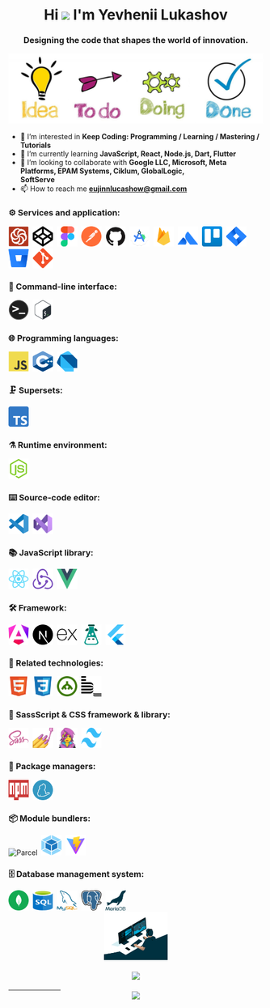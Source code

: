 <h1 align="center">Hi <img src="https://raw.githubusercontent.com/MartinHeinz/MartinHeinz/master/wave.gif"  width="32px"> I'm Yevhenii Lukashov</h1>
<h3 align="center">Designing the code that shapes the world of innovation.</h3>
<img src="https://github.com/EuJinnLucaShow/EuJinnLucaShow/blob/main/sections.jpg">
  
- 👀 I’m interested in **Keep Coding: Programming / Learning / Mastering / Tutorials**
- 🌱 I’m currently learning **JavaScript, React, Node.js, Dart, Flutter**
- 💞️ I’m looking to collaborate with **Google LLC, Microsoft, Meta Platforms, EPAM Systems, Ciklum, GlobalLogic, 	
SoftServe**
- 📫 How to reach me **eujinnlucashow@gmail.com**

### ⚙️ Services and application:

<div>
<img src="https://github.com/EuJinnLucaShow/EuJinnLucaShow/blob/main/img/codewars-original.svg" title="Codewars" alt="Codewars" width="40" height="40"/>&nbsp;
<img src="https://github.com/EuJinnLucaShow/EuJinnLucaShow/blob/main/img/codepen-plain.svg" title="CodePen" alt="CodePen" width="40" height="40"/>&nbsp;  
<img src="https://github.com/EuJinnLucaShow/EuJinnLucaShow/blob/main/img/figma-original.svg" title="Figma" alt="Figma" width="40" height="40"/>&nbsp;
<img src="https://github.com/EuJinnLucaShow/EuJinnLucaShow/blob/main/img/postman.svg" title="Postman" alt="Postman" width="40" height="40"/>&nbsp;
<img src="https://github.com/EuJinnLucaShow/EuJinnLucaShow/blob/main/img/github-original.svg" title="GitHub" alt="GitHub" width="40" height="40"/>&nbsp;
<img src="https://github.com/EuJinnLucaShow/EuJinnLucaShow/blob/main/img/Android_Studio_icon_(2023).svg" title="Android Studio" \*\*alt="Android Studio" width="40" height="40"/>&nbsp;
<img src="https://github.com/EuJinnLucaShow/EuJinnLucaShow/blob/main/img/firebase.svg" title="Firebase" alt="Firebase" width="40" height="40"/>&nbsp;  
<img src="https://github.com/EuJinnLucaShow/EuJinnLucaShow/blob/main/img/Atlassian.svg" title="Atlassian" alt="Atlassian" width="40" height="40"/>&nbsp;
<img src="https://github.com/EuJinnLucaShow/EuJinnLucaShow/blob/main/img/trello.svg" title="Trello" alt="Trello" width="40" height="40"/>&nbsp;
<img src="https://github.com/EuJinnLucaShow/EuJinnLucaShow/blob/main/img/Jira.svg" title="Jira" alt="Jira" width="40" height="40"/>&nbsp;
<img src="https://github.com/EuJinnLucaShow/EuJinnLucaShow/blob/main/img/Bitbucket.svg" title="Bitbucket" alt="Bitbucket" width="40" height="40"/>&nbsp;
<img src="https://github.com/EuJinnLucaShow/EuJinnLucaShow/blob/main/img/git-original.svg" title="Git" \*\*alt="Git" width="40" height="40"/>&nbsp;
</div>

### 📄 Command-line interface:

<div>
 <img src="https://github.com/EuJinnLucaShow/EuJinnLucaShow/blob/main/img/terminal.png" title="Terminal" alt="Terminal" width="40" height="40"/>&nbsp;
<img src="https://github.com/EuJinnLucaShow/EuJinnLucaShow/blob/main/img/bash-original.svg" title="Bash" alt="Bash" width="40" height="40"/>&nbsp;
</div>

### 🌐 Programming languages:

<div>
  <img src="https://github.com/EuJinnLucaShow/EuJinnLucaShow/blob/main/img/javascript-original.svg" title="JavaScript" alt="JavaScript" width="40" height="40"/>&nbsp;
  <img src="https://github.com/EuJinnLucaShow/EuJinnLucaShow/blob/main/img/C++.svg" title="C++" alt="C++" width="40" height="40"/>&nbsp;
    <img src="https://github.com/EuJinnLucaShow/EuJinnLucaShow/blob/main/img/Dart.svg" title="Dart" alt="Dart" width="40" height="40"/>&nbsp;
</div>

### 🗜️ Supersets:

<div>
  <img src="https://github.com/EuJinnLucaShow/EuJinnLucaShow/blob/main/img/Typescript_logo_2020.svg" title="TypeScript" alt="TypeScript" width="40" height="40"/>&nbsp;
</div>

### ⚗️ Runtime environment:

<div>
 <img src="https://github.com/EuJinnLucaShow/EuJinnLucaShow/blob/main/img/nodejs-original.svg" title="NodeJS" alt="NodeJS" width="40" height="40"/>&nbsp; 
</div>

### :keyboard: Source-code editor:

<div>
   <img src="https://github.com/EuJinnLucaShow/EuJinnLucaShow/blob/main/img/vscode-original.svg" title="Visual Studio Code" alt="Visual Studio Code" width="40" height="40"/>&nbsp;
  <img src="https://github.com/EuJinnLucaShow/EuJinnLucaShow/blob/main/img/Visual_Studio_Icon_2022.svg" title="Microsoft Visual Studio" alt="Microsoft Visual Studio" width="40" height="40"/>&nbsp;
</div>

### 📚 JavaScript library:

<div>
<img src="https://github.com/EuJinnLucaShow/EuJinnLucaShow/blob/main/img/react-original.svg" title="React" alt="React" width="40" height="40"/>&nbsp;
<img src="https://github.com/EuJinnLucaShow/EuJinnLucaShow/blob/main/img/redux.svg" title="Redux" alt="Redux" width="40" height="40"/>&nbsp;
<img src="https://github.com/EuJinnLucaShow/EuJinnLucaShow/blob/main/img/Vue.js.svg" title="Vue.js" alt="Vue.js" width="40" height="40"/>&nbsp;
</div>

### :hammer_and_wrench: Framework:

<div>
  <img src="https://github.com/EuJinnLucaShow/EuJinnLucaShow/blob/main/img/angular.svg" title="Angular" alt="Angular" width="40" height="40"/>&nbsp;
<img src="https://github.com/EuJinnLucaShow/EuJinnLucaShow/blob/main/img/next-js.svg" title="Next.js" alt="Next.js" width="40" height="40"/>&nbsp;
<img src="https://github.com/EuJinnLucaShow/EuJinnLucaShow/blob/main/img/expressjs.svg" title="Express.js" alt="Express.js" width="40" height="40"/>&nbsp;
<img src="https://github.com/EuJinnLucaShow/EuJinnLucaShow/blob/main/img/i18next.svg" title="i18next" alt="i18next" width="40" height="40"/>&nbsp;
<img src="https://github.com/EuJinnLucaShow/EuJinnLucaShow/blob/main/img/flutter.svg" title="Flutter" alt="Flutter" width="40" height="40"/>&nbsp;
</div>

### :memo: Related technologies:

<div>
  <img src="https://github.com/EuJinnLucaShow/EuJinnLucaShow/blob/main/img/html5-original.svg" title="HTML5" alt="HTML5" width="40" height="40"/>&nbsp;
  <img src="https://github.com/EuJinnLucaShow/EuJinnLucaShow/blob/main/img/css3-original.svg" title="CSS3" alt="CSS" width="40" height="40"/>&nbsp;
    <img src="https://github.com/EuJinnLucaShow/EuJinnLucaShow/blob/main/img/DOM.svg" title="Document Object Model (DOM)" alt="Document Object Model (DOM)" width="40" height="40"/>&nbsp;
  <img src="https://github.com/EuJinnLucaShow/EuJinnLucaShow/blob/main/img/bem-original.svg" title="methodology BEM" alt="methodology BEM" width="40" height="40"/>&nbsp;
</div>

### 💅 SassScript & CSS framework & library:

<div>
  <img src="https://github.com/EuJinnLucaShow/EuJinnLucaShow/blob/main/img/sass-original.svg" title="Sass" alt="Sass" width="40" height="40"/>&nbsp;
    <img src="https://github.com/EuJinnLucaShow/EuJinnLucaShow/blob/main/img/styled-components.png" title="styled-components" alt="styled-components" width="40" height="40"/>&nbsp;
  <img src="https://github.com/EuJinnLucaShow/EuJinnLucaShow/blob/main/img/emotion.png" title="emotion/css" alt="emotion/css" width="40" height="40"/>&nbsp;
   <img src="https://github.com/EuJinnLucaShow/EuJinnLucaShow/blob/main/img/tailwindcss.svg" title="TailwindCSS" alt="TailwindCSS" width="40" height="40"/>&nbsp;
</div>

### 🧰 Package managers:

<div>
  <img src="https://github.com/EuJinnLucaShow/EuJinnLucaShow/blob/main/img/npm.svg" title="npm" alt="npm" width="40" height="40"/>&nbsp;
  <img src="https://github.com/EuJinnLucaShow/EuJinnLucaShow/blob/main/img/yarn.svg" title="Yarn" alt="Yarn" width="40" height="40"/>&nbsp;
</div>

### :package: Module bundlers:

<div>
  <img src="https://github.com/EuJinnLucaShow/EuJinnLucaShow/blob/main/img/parsel.avif" title="Parcel" alt="Parcel" width="50" height="40"/>&nbsp;
  <img src="https://github.com/EuJinnLucaShow/EuJinnLucaShow/blob/main/img/webpack.svg" title="Webpack" alt="Webpack" width="40" height="40"/>&nbsp;
  <img src="https://github.com/EuJinnLucaShow/EuJinnLucaShow/blob/main/img/vite.svg" title="Vite" alt="Vite" width="40" height="40"/>&nbsp;
</div>

### 🗄️ Database management system:

<div>
<img src="https://github.com/EuJinnLucaShow/EuJinnLucaShow/blob/main/img/mongodb.svg" title="MongoDB" alt="MongoDB" width="40" height="40"/>&nbsp;
<img src="https://github.com/EuJinnLucaShow/EuJinnLucaShow/blob/main/img/sql.svg" title="SQL" alt="SQL" width="40" height="40"/>&nbsp;
<img src="https://github.com/EuJinnLucaShow/EuJinnLucaShow/blob/main/img/mysql.png" title="MySQL" alt="MySQL" width="40" height="40"/>&nbsp;
<img src="https://github.com/EuJinnLucaShow/EuJinnLucaShow/blob/main/img/Postgresql.svg" title="PostgreSQL" alt="PostgreSQL" width="40" height="40"/>&nbsp;  
 <img src="https://github.com/EuJinnLucaShow/EuJinnLucaShow/blob/main/img/mariadb.svg" title="MariaDB" alt="MariaDB" width="40" height="40"/>&nbsp;
</div>

<div align="center">
  <img src="https://github.com/EuJinnLucaShow/EuJinnLucaShow/blob/main/img/deweloper.gif" width ="25%"/> 
  </div>
       ㅤㅤㅤㅤ
    <div align="center">  
  <a href="https://www.codewars.com/users/EuJinnLucaShow"><img src="https://www.codewars.com/users/EuJinnLucaShow/badges/large">
  </div>
   ㅤㅤㅤㅤㅤㅤㅤㅤ
<div align="center">
<a href="https://u8views.com/github/EuJinnLucaShow"><img src="https://u8views.com/api/v1/github/profiles/115802889/views/day-week-month-total-count.svg"></a>
</div>
